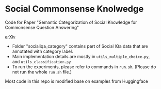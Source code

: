 # Social Commonsense Knolwedge
Code for Paper "Semantic Categorization of Social Knowledge for Commonsense Question Answering"

[arXiv](https://arxiv.org/abs/2109.05168)

- Folder "socialiqa_category" contains part of Social IQa data that are annotated with category label.
- Main implementation details are mostly in `utils_multiple_choice.py`, and `utils_classification.py`
- To run the experiments, please refer to commands in `run.sh`. (Please do not run the whole `run.sh` file.)

Most code in this repo is modified base on examples from Huggingface
